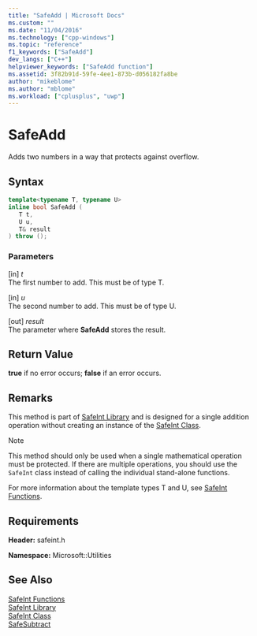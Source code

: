 ```yaml
---
title: "SafeAdd | Microsoft Docs"
ms.custom: ""
ms.date: "11/04/2016"
ms.technology: ["cpp-windows"]
ms.topic: "reference"
f1_keywords: ["SafeAdd"]
dev_langs: ["C++"]
helpviewer_keywords: ["SafeAdd function"]
ms.assetid: 3f82b91d-59fe-4ee1-873b-d056182fa8be
author: "mikeblome"
ms.author: "mblome"
ms.workload: ["cplusplus", "uwp"]
---
```

# SafeAdd

Adds two numbers in a way that protects against overflow.

## Syntax

```cpp
template<typename T, typename U>
inline bool SafeAdd (
   T t,
   U u,
   T& result
) throw ();
```

### Parameters

[in] *t*  
The first number to add. This must be of type T.

[in] *u*  
The second number to add. This must be of type U.

[out] *result*  
The parameter where **SafeAdd** stores the result.

## Return Value

**true** if no error occurs; **false** if an error occurs.

## Remarks

This method is part of [SafeInt Library](../windows/safeint-library.md) and is designed for a single addition operation without creating an instance of the [SafeInt Class](../windows/safeint-class.md).

> [!NOTE]
> This method should only be used when a single mathematical operation must be protected. If there are multiple operations, you should use the `SafeInt` class instead of calling the individual stand-alone functions.

For more information about the template types T and U, see [SafeInt Functions](../windows/safeint-functions.md).

## Requirements

**Header:** safeint.h

**Namespace:** Microsoft::Utilities

## See Also

[SafeInt Functions](../windows/safeint-functions.md)  
[SafeInt Library](../windows/safeint-library.md)  
[SafeInt Class](../windows/safeint-class.md)  
[SafeSubtract](../windows/safesubtract.md)